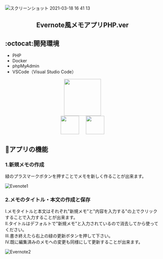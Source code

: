 ![スクリーンショット 2021-03-18 16 41 13](https://user-images.githubusercontent.com/69971751/111589944-db94a580-8808-11eb-8612-3a1eac3f0f42.png)

<h2 align="center">Evernote風メモアプリPHP.ver</h2>

## :octocat:開発環境

- PHP
- Docker
- phpMyAdmin
- VSCode（Visual Studio Code）

<p align="center">
  <a href="https://www.php.net/"><img src="https://www.php.net/images/logos/new-php-logo.png" width="120px;" /></a>
  <br>
  <a href="https://www.docker.com/"><img src="https://www.docker.com/sites/default/files/d8/2019-07/vertical-logo-monochromatic.png" height="60px;" /></a>
  &emsp;
  <a href="https://www.phpmyadmin.net/"><img src="https://upload.wikimedia.org/wikipedia/commons/9/95/PhpMyAdmin_logo.png" height="60px;" /></a>
</p>

## :memo:アプリの機能

<h3>1.新規メモの作成</h3>

緑のプラスマークボタンを押すことでメモを新しく作ることが出来ます。

![Evenote1](https://user-images.githubusercontent.com/69971751/111601562-d2f69c00-8815-11eb-9d79-a1a9978bd238.gif)

<h3>2.メモのタイトル・本文の作成と保存</h3>

I.メモタイトルと本文はそれぞれ"新規メモ"と"内容を入力する"の上でクリックすることで入力することが出来ます。<br>II.タイトルはデフォルトで"新規メモ"と入力されているので消去してから使ってください。<br>Ⅲ.書き終えたら右上の緑の更新ボタンを押して下さい。<br>Ⅳ.既に編集済みのメモへの変更も同様にして更新することが出来ます。

![Evernote2](https://user-images.githubusercontent.com/69971751/111622573-b4e86600-882c-11eb-8040-8fd27d5562fa.gif)
